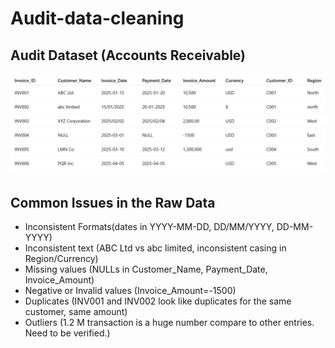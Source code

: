 # Audit-data-cleaning

## Audit Dataset (Accounts Receivable)
![img alt](https://github.com/nsankareswari-70/Audit-data-cleaning/blob/9894901e84e56386c19cfaf8dac1d7268a9c6bc1/audit1.png)

## Common Issues in the Raw Data
- Inconsistent Formats(dates in YYYY-MM-DD, DD/MM/YYYY, DD-MM-YYYY)
- Inconsistent text (ABC Ltd vs abc limited, inconsistent casing in Region/Currency)
- Missing values (NULLs in Customer_Name, Payment_Date, Invoice_Amount)
- Negative or Invalid values (Invoice_Amount=-1500)
- Duplicates (INV001 and INV002 look like duplicates for the same customer, same amount)
- Outliers (1.2 M transaction is a huge number compare to other entries. Need to be verified.)
  
